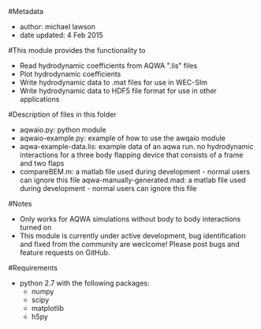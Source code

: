 #Metadata
* author: michael lawson
* date updated: 4 Feb 2015

#This module provides the functionality to
* Read hydrodynamic coefficients from AQWA ".lis" files
* Plot hydrodynamic coefficients
* Write hydrodynamic data to .mat files for use in WEC-SIm
* Write hydrodynamic data to HDF5 file format for use in other applications

#Description of files in this folder
* aqwaio.py: python module
* aqwaio-example.py: example of how to use the awqaio module
* aqwa-example-data.lis: example data of an aqwa run. no hydrodynamic interactions for a three body flapping device that consists of a frame and two flaps
* compareBEM.m: a matlab file used during development - normal users can ignore this file
aqwa-manually-generated.mad: a matlab file used during development - normal users can ignore this file

#Notes
* Only works for AQWA simulations without body to body interactions turned on
* This module is currently under active development, bug identification and fixed from the community are weclcome! Please post bugs and feature requests on GitHub.


#Requirements
* python 2.7 with the following packages:
  * numpy
  * scipy
  * matplotlib
  * h5py
